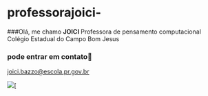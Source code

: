 # professorajoici-
###Olá, me chamo **JOICI**
Professora de pensamento computacional
Colégio Estadual do Campo Bom Jesus
### pode entrar em contato📧
joici.bazzo@escola.pr.gov.br

![](https://media1.tenor.com/m/S_Fv2GePlAMAAAAC/im-going-to-teach-you-today-emma.gif)[
